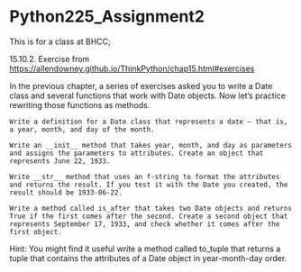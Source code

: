 ﻿# Python225_Assignment2
 
This is for a class at BHCC;

15.10.2. Exercise from https://allendowney.github.io/ThinkPython/chap15.html#exercises

In the previous chapter, a series of exercises asked you to write a Date class and several functions that work with Date objects. Now let’s practice rewriting those functions as methods.

    Write a definition for a Date class that represents a date – that is, a year, month, and day of the month.

    Write an __init__ method that takes year, month, and day as parameters and assigns the parameters to attributes. Create an object that represents June 22, 1933.

    Write __str__ method that uses an f-string to format the attributes and returns the result. If you test it with the Date you created, the result should be 1933-06-22.

    Write a method called is_after that takes two Date objects and returns True if the first comes after the second. Create a second object that represents September 17, 1933, and check whether it comes after the first object.

Hint: You might find it useful write a method called to_tuple that returns a tuple that contains the attributes of a Date object in year-month-day order.
